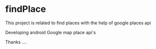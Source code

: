 # findPlace
This project is related to find places with the help of google places api

Developing android Google map place api's



Thanks ....

